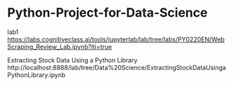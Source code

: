 # Python-Project-for-Data-Science

lab1
https://labs.cognitiveclass.ai/tools/jupyterlab/lab/tree/labs/PY0220EN/WebScraping_Review_Lab.ipynb?lti=true

Extracting Stock Data Using a Python Library
http://localhost:8888/lab/tree/Data%20Science/ExtractingStockDataUsingaPythonLibrary.ipynb
